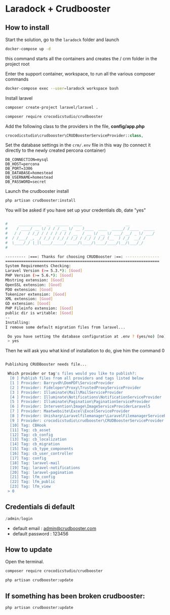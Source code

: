 # Laradock + Crudbooster

## How to install

Start the solution, go to the ```laradock``` folder and launch

```bash
docker-compose up -d
```

this command starts all the containers and creates the / crm folder in the project root

Enter the support container, workspace, to run all the various composer commands

```bash
docker-compose exec --user=laradock workspace bash
```


Install laravel

```bash
composer create-project laravel/laravel .
```

```bash
composer require crocodicstudio/crudbooster
```


Add the following class to the providers in the file, **config/app.php**

```php
crocodicstudio\crudbooster\CRUDBoosterServiceProvider::class,
```


Set the database settings in the ```crm/.env``` file in this way (to connect it directly to the newly created percona container)

```
DB_CONNECTION=mysql
DB_HOST=percona
DB_PORT=3306
DB_DATABASE=homestead
DB_USERNAME=homestead
DB_PASSWORD=secret
```

Launch the crudbooster install
```bash
php artisan crudbooster:install
```

You will be asked if you have set up your credentials db, date "yes"

```bash

#     __________  __  ______  ____                   __
#    / ____/ __ \/ / / / __ \/ __ )____  ____  _____/ /____  _____
#   / /   / /_/ / / / / / / / __  / __ \/ __ \/ ___/ __/ _ \/ ___/
#  / /___/ _, _/ /_/ / /_/ / /_/ / /_/ / /_/ (__  ) /_/  __/ /
#  \____/_/ |_|\____/_____/_____/\____/\____/____/\__/\___/_/
#

--------- :===: Thanks for choosing CRUDBooster :==: ---------------
====================================================================
System Requirements Checking:
Laravel Version (>= 5.3.*): [Good]
PHP Version (>= 5.6.*): [Good]
Mbstring extension: [Good]
OpenSSL extension: [Good]
PDO extension: [Good]
Tokenizer extension: [Good]
XML extension: [Good]
GD extension: [Good]
PHP Fileinfo extension: [Good]
public dir is writable: [Good]
--
Installing:
I remove some default migration files from laravel...

 Do you have setting the database configuration at .env ? (yes/no) [no]:
 > yes
```

Then he will ask you what kind of installation to do, give him the command 0

```bash

Publishing CRUDBooster needs file...

 Which provider or tag's files would you like to publish?:
  [0 ] Publish files from all providers and tags listed below
  [1 ] Provider: Barryvdh\DomPDF\ServiceProvider
  [2 ] Provider: Fideloper\Proxy\TrustedProxyServiceProvider
  [3 ] Provider: Illuminate\Mail\MailServiceProvider
  [4 ] Provider: Illuminate\Notifications\NotificationServiceProvider
  [5 ] Provider: Illuminate\Pagination\PaginationServiceProvider
  [6 ] Provider: Intervention\Image\ImageServiceProviderLaravel5
  [7 ] Provider: Maatwebsite\Excel\ExcelServiceProvider
  [8 ] Provider: Unisharp\Laravelfilemanager\LaravelFilemanagerServiceProvider
  [9 ] Provider: crocodicstudio\crudbooster\CRUDBoosterServiceProvider
  [10] Tag: CBHook
  [11] Tag: cb_asset
  [12] Tag: cb_config
  [13] Tag: cb_localization
  [14] Tag: cb_migration
  [15] Tag: cb_type_components
  [16] Tag: cb_user_controller
  [17] Tag: config
  [18] Tag: laravel-mail
  [19] Tag: laravel-notifications
  [20] Tag: laravel-pagination
  [21] Tag: lfm_config
  [22] Tag: lfm_public
  [23] Tag: lfm_view
 > 0
```


## Credentials di default
```php
/admin/login
```
- default email : admin@crudbooster.com
- default password : 123456


## How to update


Open the terminal.
```bash
composer require crocodicstudio/crudbooster
```

```bash
php artisan crudbooster:update
```

## If something has been broken crudbooster:

```bash
php artisan crudbooster:update
```
